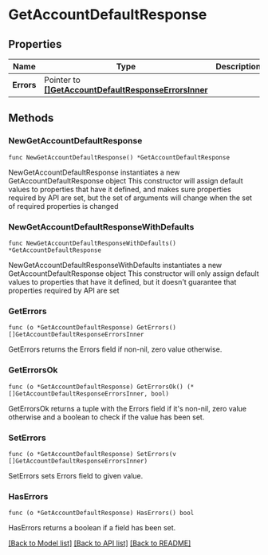 # GetAccountDefaultResponse

## Properties

Name | Type | Description | Notes
------------ | ------------- | ------------- | -------------
**Errors** | Pointer to [**[]GetAccountDefaultResponseErrorsInner**](GetAccountDefaultResponseErrorsInner.md) |  | [optional] 

## Methods

### NewGetAccountDefaultResponse

`func NewGetAccountDefaultResponse() *GetAccountDefaultResponse`

NewGetAccountDefaultResponse instantiates a new GetAccountDefaultResponse object
This constructor will assign default values to properties that have it defined,
and makes sure properties required by API are set, but the set of arguments
will change when the set of required properties is changed

### NewGetAccountDefaultResponseWithDefaults

`func NewGetAccountDefaultResponseWithDefaults() *GetAccountDefaultResponse`

NewGetAccountDefaultResponseWithDefaults instantiates a new GetAccountDefaultResponse object
This constructor will only assign default values to properties that have it defined,
but it doesn't guarantee that properties required by API are set

### GetErrors

`func (o *GetAccountDefaultResponse) GetErrors() []GetAccountDefaultResponseErrorsInner`

GetErrors returns the Errors field if non-nil, zero value otherwise.

### GetErrorsOk

`func (o *GetAccountDefaultResponse) GetErrorsOk() (*[]GetAccountDefaultResponseErrorsInner, bool)`

GetErrorsOk returns a tuple with the Errors field if it's non-nil, zero value otherwise
and a boolean to check if the value has been set.

### SetErrors

`func (o *GetAccountDefaultResponse) SetErrors(v []GetAccountDefaultResponseErrorsInner)`

SetErrors sets Errors field to given value.

### HasErrors

`func (o *GetAccountDefaultResponse) HasErrors() bool`

HasErrors returns a boolean if a field has been set.


[[Back to Model list]](../README.md#documentation-for-models) [[Back to API list]](../README.md#documentation-for-api-endpoints) [[Back to README]](../README.md)


